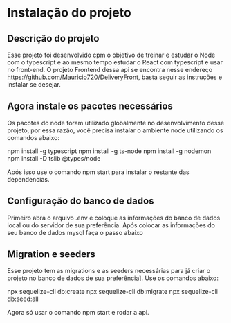# Instalação do projeto

## Descrição do projeto
Esse projeto foi desenvolvido cpm o objetivo de treinar e estudar o Node com o typescript e ao mesmo tempo estudar o React com typescript e usar no front-end. O projeto Frontend dessa api se encontra nesse endereço https://github.com/Mauricio720/DeliveryFront, basta seguir as instruções e instalar se desejar.

## Agora instale os pacotes necessários
Os pacotes do node foram utilizado globalmente no desenvolvimento desse projeto, por essa razão,  você precisa instalar o ambiente node utilizando os comandos abaixo:

npm install -g typescript
npm install -g ts-node
npm install -g nodemon
npm install -D tslib @types/node

Após isso use o comando npm start para instalar o restante das dependencias.


## Configuração do banco de dados
Primeiro abra o arquivo .env e coloque as informações do banco de dados local ou do servidor de sua preferência. Após colocar as informações do seu banco de dados mysql
faça o passo abaixo

## Migration e seeders
Esse projeto tem as migrations e as seeders necessárias para já criar o projeto no banco de dados de sua preferência]. Use os comandos abaixo:

npx sequelize-cli db:create
npx sequelize-cli db:migrate
npx sequelize-cli db:seed:all

Agora só usar o comando npm start e rodar a api.

